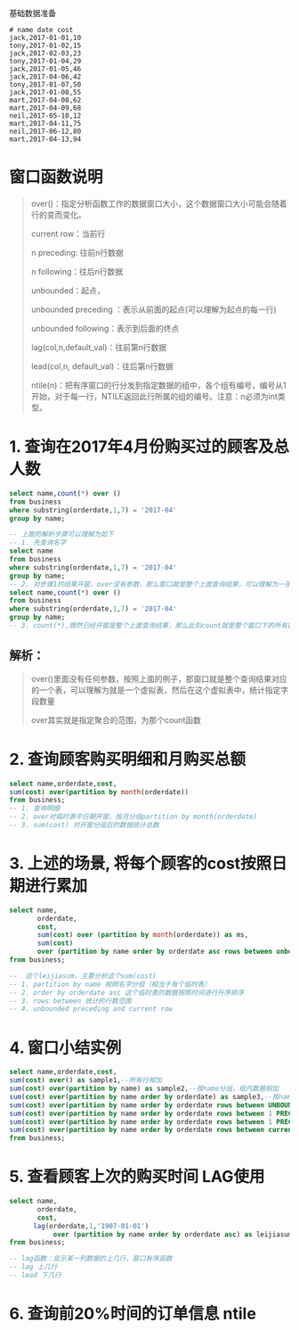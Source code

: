 基础数据准备

```text
# name date cost
jack,2017-01-01,10
tony,2017-01-02,15
jack,2017-02-03,23
tony,2017-01-04,29
jack,2017-01-05,46
jack,2017-04-06,42
tony,2017-01-07,50
jack,2017-01-08,55
mart,2017-04-08,62
mart,2017-04-09,68
neil,2017-05-10,12
mart,2017-04-11,75
neil,2017-06-12,80
mart,2017-04-13,94
```

# 窗口函数说明

> over()：指定分析函数工作的数据窗口大小，这个数据窗口大小可能会随着行的变而变化。
>
> current row：当前行
>
> n preceding: 往前n行数据
>
> n following：往后n行数据
>
> unbounded：起点，
>
> unbounded preceding ：表示从前面的起点(可以理解为起点的每一行)
>
> unbounded following：表示到后面的终点
>
> lag(col,n,default_val)：往前第n行数据
>
> lead(col,n, default_val)：往后第n行数据
>
> ntile(n)：把有序窗口的行分发到指定数据的组中，各个组有编号，编号从1开始，对于每一行，NTILE返回此行所属的组的编号。注意：n必须为int类型。

# 1. 查询在2017年4月份购买过的顾客及总人数

```sql
select name,count(*) over () 
from business 
where substring(orderdate,1,7) = '2017-04' 
group by name;

-- 上面的解析步骤可以理解为如下
-- 1. 先查询名字
select name
from business 
where substring(orderdate,1,7) = '2017-04' 
group by name;
-- 2. 对步骤1的结果开窗，over没有参数，那么窗口就是整个上面查询结果，可以理解为一张临时虚拟表
select name,count(*) over () 
from business 
where substring(orderdate,1,7) = '2017-04' 
group by name;
-- 3. count(*),既然已经开窗是整个上面查询结果，那么此刻count就是整个窗口下的所有数据
```

## 解析：

> over()里面没有任何参数，按照上面的例子，那窗口就是整个查询结果对应的一个表，可以理解为就是一个虚拟表，然后在这个虚拟表中，统计指定字段数量
>
> over其实就是指定聚合的范围，为那个count函数 

# 2. 查询顾客购买明细和月购买总额

```sql
select name,orderdate,cost,
sum(cost) over(partition by month(orderdate))
from business;
-- 1. 查询明细
-- 2. over对临时表中日期开窗，按月分组partition by month(orderdate)
-- 3. sum(cost) 对开窗分组后的数据统计总数
```

# 3. 上述的场景, 将每个顾客的cost按照日期进行累加

```sql
select name,
       orderdate,
       cost,
       sum(cost) over (partition by month(orderdate)) as ms,
       sum(cost) 
       over (partition by name order by orderdate asc rows between unbounded preceding and current row )       				as leijiasum
from business;

--  这个leijiasum，主要分析这个sum(cost)
-- 1. partition by name 按照名字分组（相当于有个临时表）
-- 2. order by orderdate asc 这个临时表的数据按照时间进行升序排序
-- 3. rows between 统计的行数范围
-- 4. unbounded preceding and current row  
```

# 4. 窗口小结实例

```sql
select name,orderdate,cost, 
sum(cost) over() as sample1,--所有行相加 
sum(cost) over(partition by name) as sample2,--按name分组，组内数据相加 
sum(cost) over(partition by name order by orderdate) as sample3,--按name分组，组内数据累加 
sum(cost) over(partition by name order by orderdate rows between UNBOUNDED PRECEDING and current row ) as sample4 ,--和sample3一样,由起点到当前行的聚合 
sum(cost) over(partition by name order by orderdate rows between 1 PRECEDING and current row) as sample5, --当前行和前面一行做聚合 
sum(cost) over(partition by name order by orderdate rows between 1 PRECEDING AND 1 FOLLOWING ) as sample6,--当前行和前边一行及后面一行 
sum(cost) over(partition by name order by orderdate rows between current row and UNBOUNDED FOLLOWING ) as sample7 --当前行及后面所有行 
from business;
```

# 5. 查看顾客上次的购买时间	LAG使用

```sql
select name,
       orderdate,
       cost,
      lag(orderdate,1,'1907-01-01')
           over (partition by name order by orderdate asc) as leijiasum
from business;

-- lag函数：显示某一列数据的上几行，窗口有序函数
-- lag 上几行
-- lead 下几行
```

# 6. 查询前20%时间的订单信息 ntile

